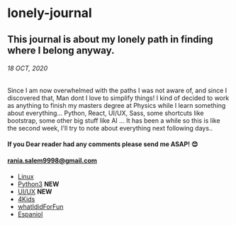 # lonely-journal
## This journal is about my lonely path in finding where I belong anyway. 
###### 18 OCT, 2020
Since I am now overwhelmed with the paths I was not aware of, and since I discovered that, Man dont I love to simplify things!
I kind of decided to work as anything to finish my masters degree at Physics while I learn something about everything... 
Python, React, UI/UX, Sass, some shortcuts like bootstrap, some other big stuff like AI ... 
It has been a while so this is like the second week, I'll try to note about everything next following days..

#### If you Dear reader had any comments please send me ASAP! :blush: 
#### rania.salem9998@gmail.com


- [Linux](Linux/Linux_1.md) 
- [Python3](python/python_1.md) **NEW**
- [UI/UX](UIUX/UI_1.md) **NEW**
- [4Kids](4Kids/reading.md) 
- [whatIdidForFun](whatIdidForFun.md) 
- [Espaniol](Espaniol/class01.md) 